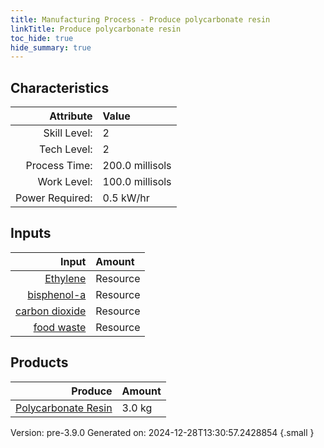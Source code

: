 ```yaml
---
title: Manufacturing Process - Produce polycarbonate resin
linkTitle: Produce polycarbonate resin
toc_hide: true
hide_summary: true
---
```



## Characteristics

| Attribute      | Value |
|--------:|:------|
|Skill Level:|2|
|Tech Level:|2|
|Process Time:|200.0 millisols|
|Work Level:|100.0 millisols|
|Power Required:|0.5 kW/hr|

## Inputs

| Input      | Amount |
|--------:|:------|
|[Ethylene](/docs/definitions/resource/ethylene)|Resource|1.0 kg|
|[bisphenol-a](/docs/definitions/resource/bisphenol-a)|Resource|1.0 kg|
|[carbon dioxide](/docs/definitions/resource/carbon-dioxide)|Resource|1.0 kg|
|[food waste](/docs/definitions/resource/food-waste)|Resource|0.5 kg|

## Products


| Produce      | Amount |
|--------:|:------|
|[Polycarbonate Resin](/docs/definitions/resource/polycarbonate-resin)|3.0 kg|


Version: pre-3.9.0 Generated on: 2024-12-28T13:30:57.2428854
{.small }

